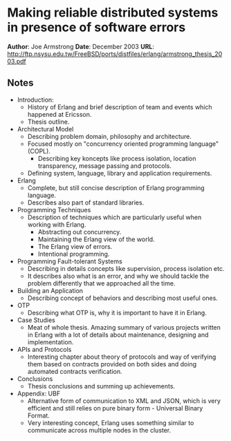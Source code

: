 # Making reliable distributed systems in presence of software errors

**Author**: Joe Armstrong
**Date**: December 2003
**URL**: http://ftp.nsysu.edu.tw/FreeBSD/ports/distfiles/erlang/armstrong_thesis_2003.pdf

## Notes

- Introduction:
  - History of Erlang and brief description of team and events which happened at
    Ericsson.
  - Thesis outline.
- Architectural Model
  - Describing problem domain, philosophy and architecture.
  - Focused mostly on "concurrency oriented programming language" (COPL).
    - Describing key koncepts like process isolation, location transparency,
      message passing and protocols.
  - Defining system, language, library and application requirements.
- Erlang
  - Complete, but still concise description of Erlang programming language.
  - Describes also part of standard libraries.
- Programming Techniques
  - Description of techniques which are particularly useful when working with
    Erlang.
    - Abstracting out concurrency.
    - Maintaining the Erlang view of the world.
    - The Erlang view of errors.
    - Intentional programming.
- Programming Fault-tolerant Systems
  - Describing in details concepts like supervision, process isolation etc.
  - It describes also what is an error, and why we should tackle the problem
    differently that we approached all the time.
- Building an Application
  - Describing concept of behaviors and describing most useful ones.
- OTP
  - Describing what OTP is, why it is important to have it in Erlang.
- Case Studies
  - Meat of whole thesis. Amazing summary of various projects written in Erlang
    with a lot of details about maintenance, designing and implementation.
- APIs and Protocols
  - Interesting chapter about theory of protocols and way of verifying them
    based on contracts provided on both sides and doing automated contracts
    verification.
- Conclusions
  - Thesis conclusions and summing up achievements.
- Appendix: UBF
  - Alternative form of communication to XML and JSON, which is very efficient
    and still relies on pure binary form - Universal Binary Format.
  - Very interesting concept, Erlang uses something similar to communicate
    across multiple nodes in the cluster.
    